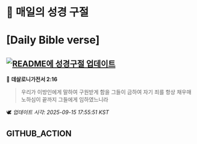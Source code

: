 # 🙏 매일의 성경 구절
# [Daily Bible verse]
## [![README에 성경구절 업데이트](https://github.com/DONGSUKA/first_test/actions/workflows/update-readme-bible.yml/badge.svg)](https://github.com/DONGSUKA/first_test/actions/workflows/update-readme-bible.yml)
<!-- START_BIBLE_VERSE -->
📖 **데살로니가전서 2:16**
> 우리가 이방인에게 말하여 구원받게 함을 그들이 금하여 자기 죄를 항상 채우매 노하심이 끝까지 그들에게 임하였느니라

🕊️ _업데이트 시각: 2025-09-15 17:55:51 KST_
  <!-- END_BIBLE_VERSE -->
## GITHUB_ACTION
